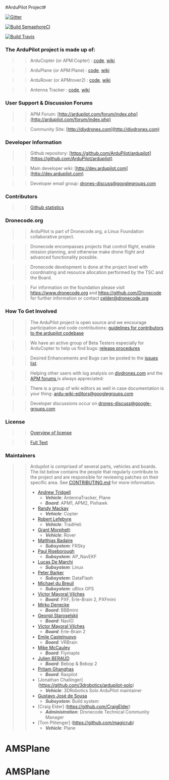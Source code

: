 #ArduPilot Project#

[![Gitter](https://badges.gitter.im/Join%20Chat.svg)](https://gitter.im/diydrones/ardupilot?utm_source=badge&utm_medium=badge&utm_campaign=pr-badge&utm_content=badge)

[![Build SemaphoreCI](https://semaphoreci.com/api/v1/projects/4d28a40d-b6a6-4bfb-9780-95d92aabb178/667563/badge.svg)](https://semaphoreci.com/diydrones/ardupilot)

[![Build Travis](https://travis-ci.org/diydrones/ardupilot.svg?branch=master)](https://travis-ci.org/diydrones/ardupilot)

### The ArduPilot project is made up of: ###
>>ArduCopter (or APM:Copter) : [code](https://github.com/ArduPilot/ardupilot/tree/master/ArduCopter), [wiki](http://copter.ardupilot.com)

>>ArduPlane (or APM:Plane) : [code](https://github.com/ArduPilot/ardupilot/tree/master/ArduPlane), [wiki](http://plane.ardupilot.com)

>>ArduRover (or APMrover2) : [code](https://github.com/ArduPilot/ardupilot/tree/master/APMrover2), [wiki](http://rover.ardupilot.com)

>>Antenna Tracker : [code](https://github.com/ArduPilot/ardupilot/tree/master/AntennaTracker), [wiki](http://antennatracker.ardupilot.com)

### User Support & Discussion Forums ###
>>APM Forum: [http://ardupilot.com/forum/index.php](http://ardupilot.com/forum/index.php)

>>Community Site: [http://diydrones.com](http://diydrones.com)

### Developer Information ###
>>Github repository: [https://github.com/ArduPilot/ardupilot](https://github.com/ArduPilot/ardupilot)

>>Main developer wiki: [http://dev.ardupilot.com](http://dev.ardupilot.com)

>>Developer email group: drones-discuss@googlegroups.com

### Contributors ###
>>[Github statistics](https://github.com/ArduPilot/ardupilot/graphs/contributors)

### Dronecode.org ###

>>ArduPilot is part of Dronecode.org, a Linux Foundation collaborative project.

>>Dronecode encompasses projects that control flight, enable mission planning, and otherwise make drone flight and advanced functionality possible.

>>Dronecode development is done at the project level with coordinating and resource allocation performed by the TSC and the Board.

>>For information on the foundation please visit https://www.dronecode.org and https://github.com/Dronecode for further information or contact celder@dronecode.org

### How To Get Involved ###
>>The ArduPilot project is open source and we encourage participation and code contributions: [guidelines for contributors to the ardupilot codebase](http://dev.ardupilot.com/wiki/guidelines-for-contributors-to-the-apm-codebase)

>>We have an active group of Beta Testers especially for ArduCopter to help us find bugs: [release procedures](http://dev.ardupilot.com/wiki/release-procedures)

>>Desired Enhancements and Bugs can be posted to the [issues list](https://github.com/ArduPilot/ardupilot/issues).

>>Helping other users with log analysis on [diydrones.com](http://www.diydrones.com) and the [APM forums ](http://ardupilot.com/forum/index.php) is always appreciated:

>>There is a group of wiki editors as well in case documentation is your thing: ardu-wiki-editors@googlegroups.com

>>Developer discussions occur on drones-discuss@google-groups.com

### License ###
>>[Overview of license](http://dev.ardupilot.com/wiki/license-gplv3)

>>[Full Text](https://github.com/ArduPilot/ardupilot/blob/master/COPYING.txt)

### Maintainers ###
>> Ardupilot is comprised of several parts, vehicles and boards. The list below
>> contains the people that regularly contribute to the project and are responsible
>> for reviewing patches on their specific area. See [CONTRIBUTING.md](CONTRIBUTING.md)
>> for more information.
>>
>> - [Andrew Tridgell](https://github.com/tridge)
>>   - ***Vehicle***: AntennaTracker, Plane
>>   - ***Board***: APM1, APM2, Pixhawk
>> - [Randy Mackay](https://github.com/rmackay9)
>>   - ***Vehicle***: Copter
>> - [Robert Lefebvre](https://github.com/R-Lefebvre)
>>   - ***Vehicle***: TradHeli
>> - [Grant Morphett](https://github.com/gmorph):
>>   - ***Vehicle***: Rover
>> - [Matthias Badaire](https://github.com/badzz)
>>   - ***Subsystem***: FRSky
>> - [Paul Riseborough](https://github.com/priseborough)
>>   - ***Subsystem***: AP_NavEKF
>> - [Lucas De Marchi](https://github.com/lucasdemarchi)
>>   - ***Subsystem***: Linux
>> - [Peter Barker](https://github.com/peterbarker)
>>   - ***Subsystem***: DataFlash
>> - [Michael du Breuil](https://github.com/WickedShell)
>>   - ***Subsystem***: uBlox GPS
>> - [Víctor Mayoral Vilches](https://github.com/vmayoral)
>>   - ***Board***: PXF, Erle-Brain 2, PXFmini
>> - [Mirko Denecke](https://github.com/mirkix)
>>   - ***Board***: BBBmini
>> - [Georgii Staroselskii](https://github.com/staroselskii)
>>   - ***Board***: NavIO
>> - [Víctor Mayoral Vilches](https://github.com/vmayoral)
>>   - ***Board***: Erle-Brain 2
>> - [Emile Castelnuovo](https://github.com/emilecastelnuovo)
>>   - ***Board***: VRBrain
>> - [Mike McCauley](#)
>>   - ***Board***: Flymaple
>> - [Julien BERAUD](https://github.com/jberaud)
>>   - ***Board***: Bebop & Bebop 2
>> - [Pritam Ghanghas](https://github.com/pritamghanghas)
>>   - ***Board***: Raspilot
>> - [Jonathan Challinger] (https://github.com/3drobotics/ardupilot-solo)
>>   - ***Vehicle***: 3DRobotics Solo ArduPilot maintainer
>> - [Gustavo José de Sousa](https://github.com/guludo)
>>   - ***Subsystem***: Build system
>> - [Craig Elder] (https://github.com/CraigElder)
>>   - ***Administration***: Dronecode Technical Community Manager
>> - [Tom Pittenger] (https://github.com/magicrub)
>>   - ***Vehicle***: Plane
# AMSPlane
# AMSPlane
